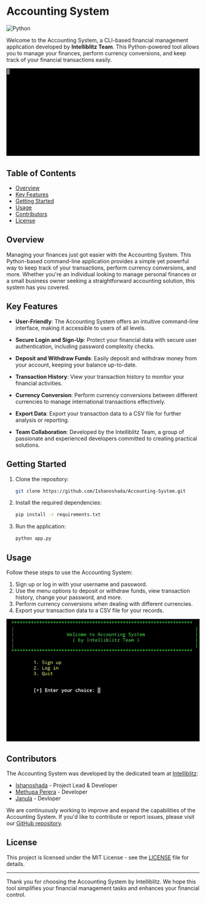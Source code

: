 # Accounting System

![Python](https://img.shields.io/badge/language-Python-blue?logo=python)


Welcome to the Accounting System, a CLI-based financial management application developed by **Intelliblitz Team**. This Python-powered tool allows you to manage your finances, perform currency conversions, and keep track of your financial transactions easily.

![Accounting System](https://raw.githubusercontent.com/Ishanoshada/Ishanoshada/main/ss/ezgif-2-cdb07de627.gif)

## Table of Contents
- [Overview](#overview)
- [Key Features](#key-features)
- [Getting Started](#getting-started)
- [Usage](#usage)
- [Contributors](#contributors)
- [License](#license)

## Overview

Managing your finances just got easier with the Accounting System. This Python-based command-line application provides a simple yet powerful way to keep track of your transactions, perform currency conversions, and more. Whether you're an individual looking to manage personal finances or a small business owner seeking a straightforward accounting solution, this system has you covered.

## Key Features

- **User-Friendly**: The Accounting System offers an intuitive command-line interface, making it accessible to users of all levels.

- **Secure Login and Sign-Up**: Protect your financial data with secure user authentication, including password complexity checks.

- **Deposit and Withdraw Funds**: Easily deposit and withdraw money from your account, keeping your balance up-to-date.

- **Transaction History**: View your transaction history to monitor your financial activities.

- **Currency Conversion**: Perform currency conversions between different currencies to manage international transactions effectively.

- **Export Data**: Export your transaction data to a CSV file for further analysis or reporting.

- **Team Collaboration**: Developed by the Intelliblitz Team, a group of passionate and experienced developers committed to creating practical solutions.

## Getting Started

1. Clone the repository:
   ```sh
   git clone https://github.com/Ishanoshada/Accounting-System.git
   ```

2. Install the required dependencies:
   ```sh
   pip install -r requirements.txt
   ```

3. Run the application:
   ```sh
   python app.py
   ```

## Usage

Follow these steps to use the Accounting System:

1. Sign up or log in with your username and password.
2. Use the menu options to deposit or withdraw funds, view transaction history, change your password, and more.
3. Perform currency conversions when dealing with different currencies.
4. Export your transaction data to a CSV file for your records.

![System](https://raw.githubusercontent.com/Ishanoshada/Ishanoshada/main/ss/ezgif-2-01310731d7.gif)

## Contributors

The Accounting System was developed by the dedicated team at [Intelliblitz](https://github.com/Intelliblitz):

- [Ishanoshada](https://github.com/Ishanoshada) - Project Lead & Developer
- [Methupa Perera](https://github.com/methupaPerera) -  Developer
- [Janula](https://github.com/jbsoftbox) - Devloper

We are continuously working to improve and expand the capabilities of the Accounting System. If you'd like to contribute or report issues, please visit our [GitHub repository](https://github.com/Ishanoshada/Accounting-System).

## License

This project is licensed under the MIT License - see the [LICENSE](LICENSE) file for details.

---

Thank you for choosing the Accounting System by Intelliblitz. We hope this tool simplifies your financial management tasks and enhances your financial control.
